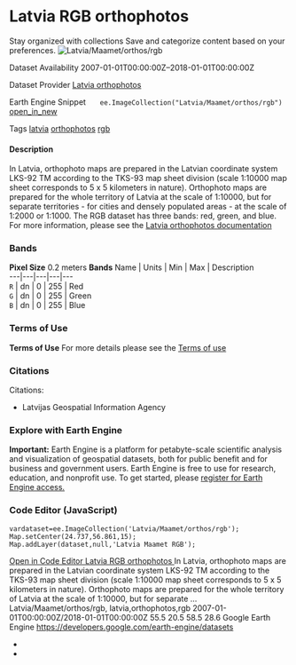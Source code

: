  
#  Latvia RGB orthophotos 
Stay organized with collections  Save and categorize content based on your preferences. 
![Latvia/Maamet/orthos/rgb](https://developers.google.com/earth-engine/datasets/images/Latvia/Latvia_Maamet_orthos_rgb_sample.png) 

Dataset Availability
    2007-01-01T00:00:00Z–2018-01-01T00:00:00Z 

Dataset Provider
     [ Latvia orthophotos ](https://www.lgia.gov.lv/lv/ortofotokartes-1) 

Earth Engine Snippet
     `    ee.ImageCollection("Latvia/Maamet/orthos/rgb")   ` [ open_in_new ](https://code.earthengine.google.com/?scriptPath=Examples:Datasets/Latvia/Latvia_Maamet_orthos_rgb) 

Tags
     [latvia](https://developers.google.com/earth-engine/datasets/tags/latvia) [orthophotos](https://developers.google.com/earth-engine/datasets/tags/orthophotos) [rgb](https://developers.google.com/earth-engine/datasets/tags/rgb)
#### Description
In Latvia, orthophoto maps are prepared in the Latvian coordinate system LKS-92 TM according to the TKS-93 map sheet division (scale 1:10000 map sheet corresponds to 5 x 5 kilometers in nature). Orthophoto maps are prepared for the whole territory of Latvia at the scale of 1:10000, but for separate territories - for cities and densely populated areas - at the scale of 1:2000 or 1:1000.
The RGB dataset has three bands: red, green, and blue.
For more information, please see the [Latvia orthophotos documentation](https://www.lgia.gov.lv/lv/ortofotokartes-1)
### Bands
**Pixel Size** 0.2 meters 
**Bands**
Name | Units | Min | Max | Description  
---|---|---|---|---  
`R` | dn |  0  |  255  | Red  
`G` | dn |  0  |  255  | Green  
`B` | dn |  0  |  255  | Blue  
### Terms of Use
**Terms of Use**
For more details please see the [Terms of use](https://www.lgia.gov.lv/sites/lgia/files/document/Atverto%20datu%20licence%20CC%20BY_0.pdf)
### Citations
Citations:
  * Latvijas Geospatial Information Agency


### Explore with Earth Engine
**Important:** Earth Engine is a platform for petabyte-scale scientific analysis and visualization of geospatial datasets, both for public benefit and for business and government users. Earth Engine is free to use for research, education, and nonprofit use. To get started, please [register for Earth Engine access.](https://console.cloud.google.com/earth-engine)
### Code Editor (JavaScript)
```
vardataset=ee.ImageCollection('Latvia/Maamet/orthos/rgb');
Map.setCenter(24.737,56.861,15);
Map.addLayer(dataset,null,'Latvia Maamet RGB');
```
[ Open in Code Editor ](https://code.earthengine.google.com/?scriptPath=Examples:Datasets/Latvia/Latvia_Maamet_orthos_rgb)
[ Latvia RGB orthophotos ](https://developers.google.com/earth-engine/datasets/catalog/Latvia_Maamet_orthos_rgb)
In Latvia, orthophoto maps are prepared in the Latvian coordinate system LKS-92 TM according to the TKS-93 map sheet division (scale 1:10000 map sheet corresponds to 5 x 5 kilometers in nature). Orthophoto maps are prepared for the whole territory of Latvia at the scale of 1:10000, but for separate …
Latvia/Maamet/orthos/rgb, latvia,orthophotos,rgb 
2007-01-01T00:00:00Z/2018-01-01T00:00:00Z
55.5 20.5 58.5 28.6 
Google Earth Engine
https://developers.google.com/earth-engine/datasets
  * [ ](https://doi.org/https://www.lgia.gov.lv/lv/ortofotokartes-1)
  * [ ](https://doi.org/https://developers.google.com/earth-engine/datasets/catalog/Latvia_Maamet_orthos_rgb)


